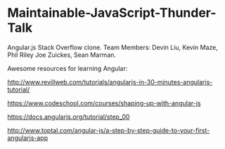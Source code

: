 # Maintainable-JavaScript-Thunder-Talk

Angular.js Stack Overflow clone. Team Members: Devin Liu, Kevin Maze, Phil Riley Joe Zuickes, Sean Marman.

Awesome resources for learning Angular:

http://www.revillweb.com/tutorials/angularjs-in-30-minutes-angularjs-tutorial/

https://www.codeschool.com/courses/shaping-up-with-angular-js

https://docs.angularjs.org/tutorial/step_00

http://www.toptal.com/angular-js/a-step-by-step-guide-to-your-first-angularjs-app
